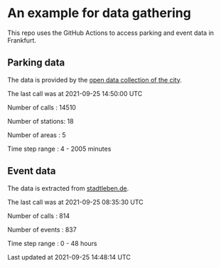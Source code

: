 # An example for data gathering

This repo uses the GitHub Actions to access parking and event data in Frankfurt.

## Parking data
The data is provided by the [open data collection of the city](https://www.offenedaten.frankfurt.de/).

The last call was at 2021-09-25 14:50:00 UTC

Number of calls   : 14510

Number of stations:    18

Number of areas   :     5

Time step range   :     4 -  2005 minutes


## Event data
The data is extracted from [stadtleben.de](https://stadtleben.de/frankfurt/).

The last call was at 2021-09-25 08:35:30 UTC

Number of calls   : 814

Number of events  : 837

Time step range   :   0 -  48 hours


Last updated at 2021-09-25 14:48:14 UTC
